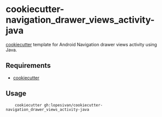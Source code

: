 # cookiecutter-navigation_drawer_views_activity-java

[cookiecutter](https://github.com/lopesivan/cookiecutter-navigation_drawer_views_activity-java) template for Android Navigation drawer views activity using Java.

## Requirements

- [cookiecutter](https://github.com/cookiecutter/cookiecutter)

## Usage

```
	cookiecutter gh:lopesivan/cookiecutter-navigation_drawer_views_activity-java
```
